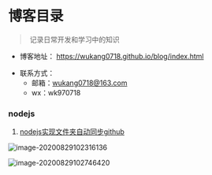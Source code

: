 # 博客目录

> ​	记录日常开发和学习中的知识



* 博客地址： https://wukang0718.github.io/blog/index.html

- 联系方式：
    - 邮箱：wukang0718@163.com
    - wx：wk970718

### nodejs

1. [nodejs实现文件夹自动同步github](https://wukang0718.github.io/blog/nodejs/nodejs实现文件夹自动同步github)

![image-20200829102316136](https://raw.githubusercontent.com/wukang0718/mdImage/master/images/image-20200829102316136.png?token=AKCNZH3E4ZIVZ2X7VVT54NS7JG6UY)

![image-20200829102746420](https://raw.githubusercontent.com/wukang0718/mdImage/master/images/image-20200829102746420.png?token=AKCNZH3FU6EK2RIARPNICWK7JG6WC)